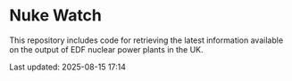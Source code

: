 # Nuke Watch

This repository includes code for retrieving the latest information available on the output of EDF nuclear power plants in the UK.

Last updated: 2025-08-15 17:14